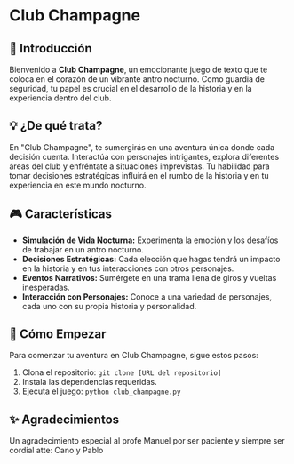 # Club Champagne

## 🌟 Introducción
Bienvenido a **Club Champagne**, un emocionante juego de texto que te coloca en el corazón de un vibrante antro nocturno. Como guardia de seguridad, tu papel es crucial en el desarrollo de la historia y en la experiencia dentro del club.

## 💡 ¿De qué trata?
En "Club Champagne", te sumergirás en una aventura única donde cada decisión cuenta. Interactúa con personajes intrigantes, explora diferentes áreas del club y enfréntate a situaciones imprevistas. Tu habilidad para tomar decisiones estratégicas influirá en el rumbo de la historia y en tu experiencia en este mundo nocturno.

## 🎮 Características
- **Simulación de Vida Nocturna:** Experimenta la emoción y los desafíos de trabajar en un antro nocturno.
- **Decisiones Estratégicas:** Cada elección que hagas tendrá un impacto en la historia y en tus interacciones con otros personajes.
- **Eventos Narrativos:** Sumérgete en una trama llena de giros y vueltas inesperadas.
- **Interacción con Personajes:** Conoce a una variedad de personajes, cada uno con su propia historia y personalidad.

## 🚀 Cómo Empezar
Para comenzar tu aventura en Club Champagne, sigue estos pasos:
1. Clona el repositorio: `git clone [URL del repositorio]`
2. Instala las dependencias requeridas.
3. Ejecuta el juego: `python club_champagne.py`

## ✨ Agradecimientos
Un agradecimiento especial al profe Manuel por ser paciente y siempre ser cordial atte: Cano y Pablo

